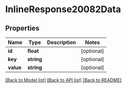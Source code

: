 # InlineResponse20082Data

## Properties
Name | Type | Description | Notes
------------ | ------------- | ------------- | -------------
**id** | **float** |  | [optional] 
**key** | **string** |  | [optional] 
**value** | **string** |  | [optional] 

[[Back to Model list]](../../README.md#documentation-for-models) [[Back to API list]](../../README.md#documentation-for-api-endpoints) [[Back to README]](../../README.md)

